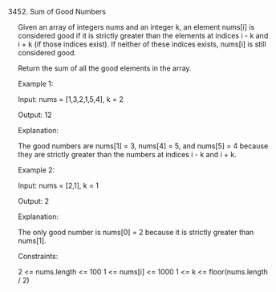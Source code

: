 3452. Sum of Good Numbers

Given an array of integers nums and an integer k, an element nums[i] is considered good if it is strictly greater than the elements at indices i - k and i + k (if those indices exist). If neither of these indices exists, nums[i] is still considered good.

Return the sum of all the good elements in the array.

 

Example 1:

Input: nums = [1,3,2,1,5,4], k = 2

Output: 12

Explanation:

The good numbers are nums[1] = 3, nums[4] = 5, and nums[5] = 4 because they are strictly greater than the numbers at indices i - k and i + k.

Example 2:

Input: nums = [2,1], k = 1

Output: 2

Explanation:

The only good number is nums[0] = 2 because it is strictly greater than nums[1].

 

Constraints:

2 <= nums.length <= 100
1 <= nums[i] <= 1000
1 <= k <= floor(nums.length / 2)
